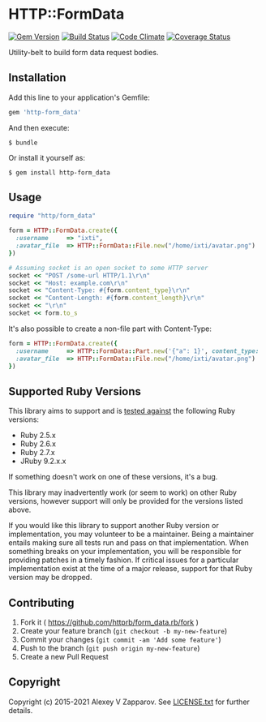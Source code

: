 # HTTP::FormData

[![Gem Version](https://badge.fury.io/rb/http-form_data.svg)](http://rubygems.org/gems/http-form_data)
[![Build Status](https://github.com/httprb/form_data/workflows/CI/badge.svg)](https://github.com/httprb/form_data/actions?query=workflow%3ACI+branch%3Amaster)
[![Code Climate](https://codeclimate.com/github/httprb/form_data.svg)](https://codeclimate.com/github/httprb/form_data)
[![Coverage Status](https://coveralls.io/repos/github/httprb/form_data/badge.svg?branch=master)](https://coveralls.io/github/httprb/form_data?branch=master)

Utility-belt to build form data request bodies.


## Installation

Add this line to your application's Gemfile:

```ruby
gem 'http-form_data'
```

And then execute:

    $ bundle

Or install it yourself as:

    $ gem install http-form_data


## Usage

``` ruby
require "http/form_data"

form = HTTP::FormData.create({
  :username     => "ixti",
  :avatar_file  => HTTP::FormData::File.new("/home/ixti/avatar.png")
})

# Assuming socket is an open socket to some HTTP server
socket << "POST /some-url HTTP/1.1\r\n"
socket << "Host: example.com\r\n"
socket << "Content-Type: #{form.content_type}\r\n"
socket << "Content-Length: #{form.content_length}\r\n"
socket << "\r\n"
socket << form.to_s
```

It's also possible to create a non-file part with Content-Type:

``` ruby
form = HTTP::FormData.create({
  :username     => HTTP::FormData::Part.new('{"a": 1}', content_type: 'application/json'),
  :avatar_file  => HTTP::FormData::File.new("/home/ixti/avatar.png")
})
```

## Supported Ruby Versions

This library aims to support and is [tested against][ci] the following Ruby
versions:

* Ruby 2.5.x
* Ruby 2.6.x
* Ruby 2.7.x
* JRuby 9.2.x.x

If something doesn't work on one of these versions, it's a bug.

This library may inadvertently work (or seem to work) on other Ruby versions,
however support will only be provided for the versions listed above.

If you would like this library to support another Ruby version or
implementation, you may volunteer to be a maintainer. Being a maintainer
entails making sure all tests run and pass on that implementation. When
something breaks on your implementation, you will be responsible for providing
patches in a timely fashion. If critical issues for a particular implementation
exist at the time of a major release, support for that Ruby version may be
dropped.


## Contributing

1. Fork it ( https://github.com/httprb/form_data.rb/fork )
2. Create your feature branch (`git checkout -b my-new-feature`)
3. Commit your changes (`git commit -am 'Add some feature'`)
4. Push to the branch (`git push origin my-new-feature`)
5. Create a new Pull Request


## Copyright

Copyright (c) 2015-2021 Alexey V Zapparov.
See [LICENSE.txt][license] for further details.


[ci]:       http://travis-ci.org/httprb/form_data.rb
[license]:  https://github.com/httprb/form_data.rb/blob/master/LICENSE.txt

